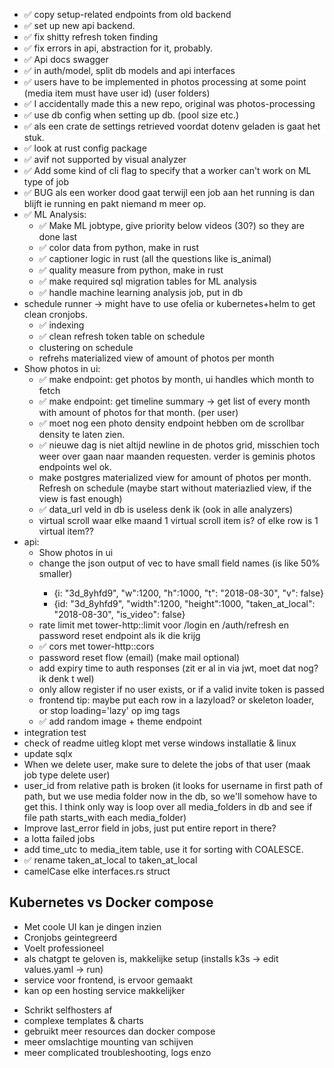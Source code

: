 * ✅ copy setup-related endpoints from old backend
* ✅ set up new api backend.
* ✅ fix shitty refresh token finding
* ✅ fix errors in api, abstraction for it, probably.
* ✅ Api docs swagger
* ✅ in auth/model, split db models and api interfaces
* ✅ users have to be implemented in photos processing at some point (media item must have user id) (user folders)
* ✅ I accidentally made this a new repo, original was photos-processing
* ✅ use db config when setting up db. (pool size etc.)
* ✅ als een crate de settings retrieved voordat dotenv geladen is gaat het stuk.
* ✅ look at rust config package
* ✅ avif not supported by visual analyzer
* ✅ Add some kind of cli flag to specify that a worker can't work on ML type of job
* ✅ BUG als een worker dood gaat terwijl een job aan het running is dan blijft ie running en pakt niemand m meer op.
* ✅ ML Analysis:
    * ✅ Make ML jobtype, give priority below videos (30?) so they are done last
    * ✅ color data from python, make in rust
    * ✅ captioner logic in rust (all the questions like is_animal)
    * ✅ quality measure from python, make in rust
    * ✅ make required sql migration tables for ML analysis
    * ✅ handle machine learning analysis job, put in db
* schedule runner -> might have to use ofelia or kubernetes+helm to get clean cronjobs.
    * ✅ indexing
    * ✅ clean refresh token table on schedule
    * clustering on schedule
    * refrehs materialized view of amount of photos per month
* Show photos in ui:
  * ✅ make endpoint: get photos by month, ui handles which month to fetch
  * ✅ make endpoint: get timeline summary -> get list of every month with amount of photos for that month. (per user)
  * ✅ moet nog een photo density endpoint hebben om de scrollbar density te laten zien.
  * ✅ nieuwe dag is niet altijd newline in de photos grid, misschien toch weer over gaan naar maanden requesten. verder is geminis photos endpoints wel ok.
  * make postgres materialized view for amount of photos per month. Refresh on schedule (maybe start without materiazlied view, if the view is fast enough)
  * ✅ data_url veld in db is useless denk ik (ook in alle analyzers)
  * virtual scroll waar elke maand 1 virtual scroll item is? of elke row is 1 virtual item??
* api:
    * Show photos in ui
    * change the json output of vec<photo> to have small field names (is like 50% smaller)
      * {i: "3d_8yhfd9", "w":1200, "h":1000, "t": "2018-08-30", "v": false}
      * {id: "3d_8yhfd9", "width":1200, "height":1000, "taken_at_local": "2018-08-30", "is_video": false}
    * rate limit met tower-http::limit voor /login en /auth/refresh en password reset endpoint als ik die krijg
    * ✅ cors met tower-http::cors
    * password reset flow (email) (make mail optional)
    * add expiry time to auth responses (zit er al in via jwt, moet dat nog? ik denk t wel)
    * only allow register if no user exists, or if a valid invite token is passed
    * frontend tip: maybe put each row in a lazyload? or skeleton loader, or stop loading='lazy' op img tags
    * ✅ add random image + theme endpoint
* integration test
* check of readme uitleg klopt met verse windows installatie & linux
* update sqlx
* When we delete user, make sure to delete the jobs of that user (maak job type delete user)
* user_id from relative path is broken (it looks for username in first path of path, but we use media folder now in the
  db, so we'll somehow have to get this. I think only way is loop over all media_folders in db and see if file path
  starts_with each media_folder)
* Improve last_error field in jobs, just put entire report in there?
* a lotta failed jobs
* add time_utc to media_item table, use it for sorting with COALESCE.
* ✅ rename taken_at_local to taken_at_local
* camelCase elke interfaces.rs struct

## Kubernetes vs Docker compose

+ Met coole UI kan je dingen inzien
+ Cronjobs geintegreerd
+ Voelt professioneel
+ als chatgpt te geloven is, makkelijke setup (installs k3s -> edit values.yaml -> run)
+ service voor frontend, is ervoor gemaakt
+ kan op een hosting service makkelijker

- Schrikt selfhosters af
- complexe templates & charts
- gebruikt meer resources dan docker compose
- meer omslachtige mounting van schijven
- meer complicated troubleshooting, logs enzo
